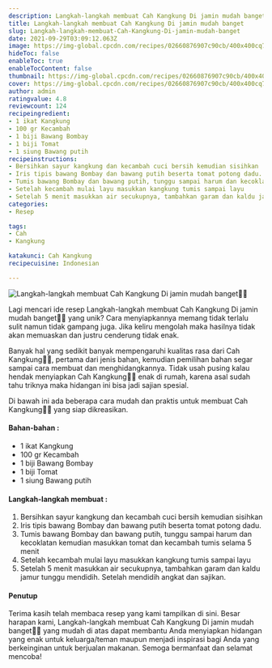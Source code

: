 ```yaml
---
description: Langkah-langkah membuat Cah Kangkung Di jamin mudah banget"
title: Langkah-langkah membuat Cah Kangkung Di jamin mudah banget
slug: Langkah-langkah-membuat-Cah-Kangkung-Di-jamin-mudah-banget
date: 2021-09-29T03:09:12.063Z
image: https://img-global.cpcdn.com/recipes/02660876907c90cb/400x400cq70/photo.jpg
hideToc: false
enableToc: true
enableTocContent: false
thumbnail: https://img-global.cpcdn.com/recipes/02660876907c90cb/400x400cq70/photo.jpg
cover: https://img-global.cpcdn.com/recipes/02660876907c90cb/400x400cq70/photo.jpg
author: admin
ratingvalue: 4.8
reviewcount: 124
recipeingredient:
- 1 ikat Kangkung
- 100 gr Kecambah
- 1 biji Bawang Bombay
- 1 biji Tomat
- 1 siung Bawang putih
recipeinstructions:
- Bersihkan sayur kangkung dan kecambah cuci bersih kemudian sisihkan
- Iris tipis bawang Bombay dan bawang putih beserta tomat potong dadu.
- Tumis bawang Bombay dan bawang putih, tunggu sampai harum dan kecoklatan kemudian masukkan tomat dan kecambah tumis selama 5 menit
- Setelah kecambah mulai layu masukkan kangkung tumis sampai layu
- Setelah 5 menit masukkan air secukupnya, tambahkan garam dan kaldu jamur tunggu mendidih. Setelah mendidih angkat dan sajikan.
categories:
- Resep

tags:
- Cah
- Kangkung

katakunci: Cah Kangkung
recipecuisine: Indonesian

---
```


![Langkah-langkah membuat Cah Kangkung Di jamin mudah banget👩‍🍳](https://img-global.cpcdn.com/recipes/02660876907c90cb/400x400cq70/photo.jpg)

Lagi mencari ide resep Langkah-langkah membuat Cah Kangkung Di jamin mudah banget👩‍🍳 yang unik? Cara menyiapkannya memang tidak terlalu sulit namun tidak gampang juga. Jika keliru mengolah maka hasilnya tidak akan memuaskan dan justru cenderung tidak enak.

Banyak hal yang sedikit banyak mempengaruhi kualitas rasa dari Cah Kangkung👩‍🍳, pertama dari jenis bahan, kemudian pemilihan bahan segar sampai cara membuat dan menghidangkannya. Tidak usah pusing kalau hendak menyiapkan Cah Kangkung👩‍🍳 enak di rumah, karena asal sudah tahu triknya maka hidangan ini bisa jadi sajian spesial.

Di bawah ini ada beberapa cara mudah dan praktis untuk membuat Cah Kangkung👩‍🍳 yang siap dikreasikan.

<!--inarticleads1-->

#### Bahan-bahan :

- 1 ikat Kangkung
- 100 gr Kecambah
- 1 biji Bawang Bombay
- 1 biji Tomat
- 1 siung Bawang putih

<!--inarticleads2-->

#### Langkah-langkah membuat :

1. Bersihkan sayur kangkung dan kecambah cuci bersih kemudian sisihkan
1. Iris tipis bawang Bombay dan bawang putih beserta tomat potong dadu.
1. Tumis bawang Bombay dan bawang putih, tunggu sampai harum dan kecoklatan kemudian masukkan tomat dan kecambah tumis selama 5 menit
1. Setelah kecambah mulai layu masukkan kangkung tumis sampai layu
1. Setelah 5 menit masukkan air secukupnya, tambahkan garam dan kaldu jamur tunggu mendidih. Setelah mendidih angkat dan sajikan.

#### Penutup

Terima kasih telah membaca resep yang kami tampilkan di sini. Besar harapan kami, Langkah-langkah membuat Cah Kangkung Di jamin mudah banget👩‍🍳 yang mudah di atas dapat membantu Anda menyiapkan hidangan yang enak untuk keluarga/teman maupun menjadi inspirasi bagi Anda yang berkeinginan untuk berjualan makanan. Semoga bermanfaat dan selamat mencoba!